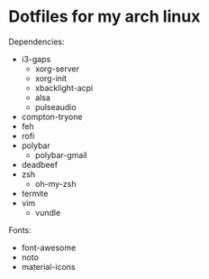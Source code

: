 # Dotfiles for my arch linux

Dependencies:
* i3-gaps
  * xorg-server
  * xorg-init
  * xbacklight-acpi
  * alsa
  * pulseaudio
* compton-tryone
* feh
* rofi
* polybar
  * polybar-gmail
* deadbeef
* zsh
  * oh-my-zsh
* termite
* vim
  * vundle

Fonts:
* font-awesome
* noto
* material-icons
